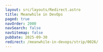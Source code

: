 ```yaml
---
layout: src/layouts/Redirect.astro
title: Meanwhile in DevOps
paged: true
navOrder: 2000
navSearch: false
navSitemap: false
pubDate: 2025-09-30
redirect: /meanwhile-in-devops/strip/0026/
---
```

